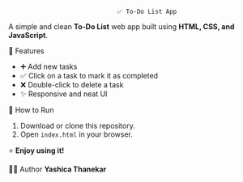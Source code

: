                                   ✅ To‑Do List App

A simple and clean **To‑Do List** web app built using **HTML, CSS, and JavaScript**.
 
 📌 Features
 - ➕ Add new tasks
 - ✅ Click on a task to mark it as completed
 - ❌ Double-click to delete a task
 - ✨ Responsive and neat UI

🚀 How to Run
1. Download or clone this repository.
2. Open `index.html` in your browser.

⭐ **Enjoy using it!**

👩‍💻 Author
**Yashica Thanekar**
